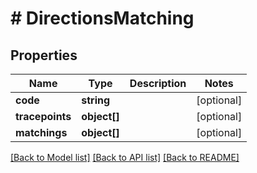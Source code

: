 # # DirectionsMatching

## Properties

Name | Type | Description | Notes
------------ | ------------- | ------------- | -------------
**code** | **string** |  | [optional] 
**tracepoints** | **object[]** |  | [optional] 
**matchings** | **object[]** |  | [optional] 

[[Back to Model list]](../../README.md#documentation-for-models) [[Back to API list]](../../README.md#documentation-for-api-endpoints) [[Back to README]](../../README.md)


